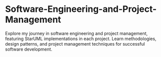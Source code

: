 # Software-Engineering-and-Project-Management
Explore my journey in software engineering and project management, featuring StarUML implementations in each project. Learn methodologies, design patterns, and project management techniques for successful software development.
